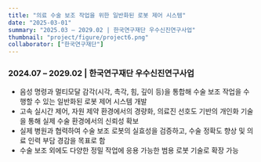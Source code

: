 ```yaml
---
title: "의료 수술 보조 작업을 위한 일반화된 로봇 제어 시스템"
date: "2025-03-01"
summary: "2025.03 – 2029.02 | 한국연구재단 우수신진연구사업"
thumbnail: "project/figure/project6.png"
collaborator: ["한국연구재단"]
---
```

### 2024.07 – 2029.02 | 한국연구재단 우수신진연구사업
- 음성 명령과 멀티모달 감각(시각, 촉각, 힘, 깊이 등)을 통합해 수술 보조 작업을 수행할 수 있는 일반화된 로봇 제어 시스템 개발
- 고속 실시간 제어, 자원 제약 환경에서의 경량화, 의료진 선호도 기반의 개인화 기술을 통해 실제 수술 환경에서의 신뢰성 확보
- 실제 병원과 협력하여 수술 보조 로봇의 실효성을 검증하고, 수술 정확도 향상 및 의료 인력 부담 경감을 목표로 함
- 수술 보조 외에도 다양한 정밀 작업에 응용 가능한 범용 로봇 기술로 확장 가능


